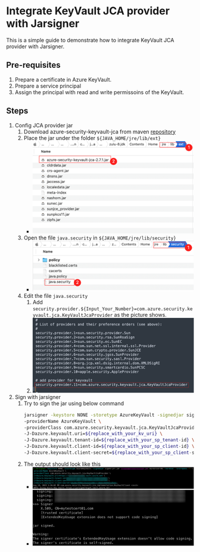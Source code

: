 # Integrate KeyVault JCA provider with Jarsigner

This is a simple guide to demonstrate how to integrate KeyVault JCA provider with Jarsigner.

## Pre-requisites
1. Prepare a certificate in Azure KeyVault.
1. Prepare a service principal
1. Assign the principal with read and write permissoins of the KeyVault.

## Steps

1. Config JCA provider jar
    1. Download azure-security-keyvault-jca from maven [repository](https://mvnrepository.com/artifact/com.azure/azure-security-keyvault-jca)
    1. Place the jar under the folder `${JAVA_HOME/jre/lib/ext}`
        - ![Alt text](../Ressources/JCA/place_jar.png)
    1. Open the file `java.security` in `${JAVA_HOME/jre/lib/security}`
        - ![Alt text](../Ressources/JCA/java_security.png)
    1. Edit the file `java.security` 
        1. Add `security.provider.${Input_Your_Number}=com.azure.security.keyvault.jca.KeyVaultJcaProvider` as the picture shows.
        1. ![Alt text](../Ressources/JCA/edit_provider.png)
1. Sign with jarsigner
    1. Try to sign the jar using below command
        ```bash
        jarsigner -keystore NONE -storetype AzureKeyVault -signedjar signerjar.jar ${replace_with_your_jar.jar} ${replace_with_certificate} -verbose  -storepass "" \
        -providerName AzureKeyVault \
        -providerClass com.azure.security.keyvault.jca.KeyVaultJcaProvider \
        -J-Dazure.keyvault.uri=${replace_with_your_kv_uri} \
        -J-Dazure.keyvault.tenant-id=${replace_with_your_sp_tenant-id} \
        -J-Dazure.keyvault.client-id=${replace_with_your_sp_client-id} \
        -J-Dazure.keyvault.client-secret=${replace_with_your_sp_client-secret} 
        ```
    1. The output should look like this
        - ![Alt text](../Ressources/JCA/output_1.png)
        - ![Alt text](../Ressources/JCA/output_2.png)

